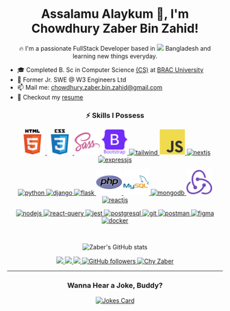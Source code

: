 <!--<p align="center">
<img src="/img/ZaberCover.jpg" alt="Zaber_cover">
</p>-->
<h1 align="center">Assalamu Alaykum 👋, I'm Chowdhury Zaber Bin Zahid! </h1>
<p align="center">
🔥 I'm a passionate FullStack Developer based in <span><img src="https://images.emojiterra.com/google/noto-emoji/v2.034/128px/1f1e7-1f1e9.png" width="16"></span> Bangladesh and learning new things everyday.
</p>

- 🎓 Completed B. Sc in Computer Science [(CS)](https://www.bracu.ac.bd/academics/departments/computer-science-and-engineering/bachelor-science-computer-science/cs) at [BRAC University](https://www.bracu.ac.bd/)
- 🧠 Former Jr. SWE @ W3 Engineers Ltd
- 📫 Mail me: [chowdhury.zaber.bin.zahid@gmail.com](mailto:chowdhury.zaber.bin.zahid@gmail.com)
- 📃 Checkout my [resume](https://github.com/Chy-Zaber-Bin-Zahid/Resume/blob/main/Software_Engineer_Zaber%20CV.pdf)

<h3 align="center">⚡ Skills I Possess</h3>

<p align="center">
<a href="https://www.w3.org/html/" target="_blank" rel="noreferrer"> 
  <img src="https://raw.githubusercontent.com/devicons/devicon/master/icons/html5/html5-original-wordmark.svg" alt="html5" width="60" height="60"/> 
</a>
<a href="https://www.w3schools.com/css/" target="_blank" rel="noreferrer"> 
  <img src="https://raw.githubusercontent.com/devicons/devicon/master/icons/css3/css3-original-wordmark.svg" alt="css3" width="60" height="60"/>
</a>
<a href="https://sass-lang.com" target="_blank" rel="noreferrer"> 
  <img src="https://raw.githubusercontent.com/devicons/devicon/master/icons/sass/sass-original.svg" alt="sass" width="60" height="60"/> 
</a>
<a href="https://getbootstrap.com" target="_blank" rel="noreferrer"> 
  <img src="https://raw.githubusercontent.com/devicons/devicon/master/icons/bootstrap/bootstrap-plain-wordmark.svg" alt="bootstrap" width="60" height="60"/>
</a>
<a href="https://tailwindcss.com/" target="_blank" rel="noreferrer"> 
  <img src="https://www.vectorlogo.zone/logos/tailwindcss/tailwindcss-icon.svg" alt="tailwind" width="60" height="60"/>
</a>
<a href="https://developer.mozilla.org/en-US/docs/Web/JavaScript" target="_blank" rel="noreferrer"> 
  <img src="https://raw.githubusercontent.com/devicons/devicon/master/icons/javascript/javascript-original.svg" alt="javascript" width="60" height="60"/>
</a>
  <a href="https://nextjs.org/" target="_blank" rel="noreferrer"> 
  <img src="https://www.vectorlogo.zone/logos/vercel/vercel-icon.svg" alt="nextjs" width="60" height="60"/>
</a>
  <a href="https://expressjs.com/" target="_blank" rel="noreferrer"> 
  <img src="https://www.vectorlogo.zone/logos/expressjs/expressjs-icon.svg" alt="expressjs" width="60" height="60" /> 
</a>
</p>

<p align="center">
<a href="https://www.python.org/" target="_blank" rel="noreferrer"> 
  <img src="https://www.vectorlogo.zone/logos/python/python-icon.svg" alt="python" width="60" height="60"/>
</a>
<a href="https://www.djangoproject.com/" target="_blank" rel="noreferrer"> 
  <img src="https://cdn.worldvectorlogo.com/logos/django.svg" alt="django" width="60" height="60"/>
</a>
<a href="https://flask.palletsprojects.com/en/2.3.x/" target="_blank" rel="noreferrer"> 
  <img src="https://www.vectorlogo.zone/logos/pocoo_flask/pocoo_flask-icon.svg" alt="flask" width="60" height="60" /> 
</a>
<a href="https://www.php.net" target="_blank" rel="noreferrer"> 
  <img src="https://raw.githubusercontent.com/devicons/devicon/master/icons/php/php-original.svg" alt="php" width="60" height="60"/>
</a>
<a href="https://www.mysql.com/" target="_blank" rel="noreferrer"> 
  <img src="https://raw.githubusercontent.com/devicons/devicon/master/icons/mysql/mysql-original-wordmark.svg" alt="mysql" width="60" height="60"/> 
</a>
<a href="https://www.mongodb.com/" target="_blank" rel="noreferrer"> 
  <img src="https://www.vectorlogo.zone/logos/mongodb/mongodb-icon.svg" alt="mongodb" width="60" height="60" /> 
</a>
  <a href="https://redux.js.org/" target="_blank" rel="noreferrer"> 
  <img src="https://raw.githubusercontent.com/devicons/devicon/master/icons/redux/redux-original.svg" alt="redux" width="60" height="60"/>
</a>
  <a href="https://react.dev/" target="_blank" rel="noreferrer"> 
  <img src="https://www.vectorlogo.zone/logos/reactjs/reactjs-icon.svg" alt="reactjs" width="60" height="60" /> 
</a>
</p>

<p align="center">
  <a href="https://nodejs.org/en" target="_blank" rel="noreferrer"> 
  <img src="https://www.vectorlogo.zone/logos/nodejs/nodejs-icon.svg" alt="nodejs" width="60" height="60" /> 
</a>
<a href="https://tanstack.com/query" target="_blank" rel="noreferrer"> 
  <img src="https://raw.githubusercontent.com/TanStack/query/main/media/logo.png" alt="react-query" width="60" height="60"/>
</a>
<a href="https://jestjs.io/" target="_blank" rel="noreferrer"> 
  <img src="https://www.vectorlogo.zone/logos/jestjsio/jestjsio-icon.svg" alt="jest" width="60" height="60"/>
</a>
<a href="https://www.postgresql.org/" target="_blank" rel="noreferrer"> 
  <img src="https://www.vectorlogo.zone/logos/postgresql/postgresql-icon.svg" alt="postgresql" width="60" height="60"/>
</a>
<a href="https://git-scm.com/" target="_blank" rel="noreferrer"> 
  <img src="https://www.vectorlogo.zone/logos/git-scm/git-scm-icon.svg" alt="git" width="60" height="60"/> 
</a>
<a href="https://postman.com" target="_blank" rel="noreferrer"> 
  <img src="https://www.vectorlogo.zone/logos/getpostman/getpostman-icon.svg" alt="postman" width="60" height="60"/> 
</a>
  <a href="https://www.figma.com/" target="_blank" rel="noreferrer"> 
  <img src="https://www.vectorlogo.zone/logos/figma/figma-icon.svg" alt="figma" width="60" height="60"/> 
</a>
<a href="https://docker.com/" target="_blank" rel="noreferrer"> 
  <img src="https://www.vectorlogo.zone/logos/docker/docker-icon.svg" alt="docker" width="60" height="60"/>
</a>
</p>
<br>

<p align="center"><img src="https://github-readme-stats.vercel.app/api?username=Chy-Zaber-Bin-Zahid&show_icons=true&theme=dark" alt="Zaber&#39;s GitHub stats" width="600" height="auto"></p>
</p>

<p align="center">
  <a href="https://www.facebook.com/chowdhuryzaber.binzahid" target="_blank">
    <img src="https://img.shields.io/badge/-Facebook-1877F2?style=flat&labelColor=1877F2&logo=facebook&logoColor=white&link=https://www.facebook.com/chowdhuryzaber.binzahid" height="28">
  </a>
  <a href="https://www.linkedin.com/in/chowdhury-zaber-bin-zahid-8374b221b/" target="_blank">
    <img src="https://img.shields.io/badge/-linkedin-1877F2?style=flat&labelColor=1877F2&logo=linkedin&logoColor=white&link=https://www.linkedin.com/in/chowdhury-zaber-bin-zahid-8374b221b/" height="28">
  </a>
  <a href="mailto:chowdhury.zaber.bin.zahid@gmail.com?subject=Hello Dear Chy Zaber Bin Zahid! I send this message from your Github Profile. I need to talk to you!" target="_blank">
    <img src="https://img.shields.io/badge/-Mail Me-c14438?style=flat&logo=Gmail&logoColor=white&link=mailto:a.alnahian2003@gmail.com" height="28">
  </a>
  <a href="https://github.com/Chy-Zaber-Bin-Zahid" target="_blank">
    <img alt="GitHub followers" src="https://img.shields.io/github/followers/Chy-Zaber-Bin-Zahid?label=Github&style=flat" height="28">
  </a>
  <a href="https://github.com/Chy-Zaber-Bin-Zahid" target="_blank">
    <img src="https://komarev.com/ghpvc/?username=Chy-Zaber-Bin-Zahid&label=Views&color=brightgreen&style=flat" alt="Chy Zaber" height="28" />
  </a>
  <!-- <a href="https://alnahian2003.github.io" target="_blank">
    <img alt="Visit Portfolio" src="https://img.shields.io/badge/Visit-Portfolio-brightgreen&style=flat" height="28">
  </a> -->
</p>



<div align="center">
<hr>
<h3>Wanna Hear a Joke, Buddy?</h3>
<a href="https://github.com/ABSphreak/readme-jokes">
<img src="https://readme-jokes.vercel.app/api?theme=blueberry" alt="Jokes Card" />
</a>
</div>


